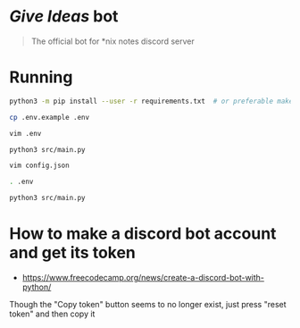# *Give Ideas* bot


> The official bot for \*nix notes discord server

# Running

```sh
python3 -m pip install --user -r requirements.txt  # or preferable make a venv

cp .env.example .env

vim .env

python3 src/main.py

vim config.json

. .env

python3 src/main.py
```

# How to make a discord bot account and get its token

-   <https://www.freecodecamp.org/news/create-a-discord-bot-with-python/>

Though the "Copy token" button seems to no longer exist, just press
"reset token" and then copy it
